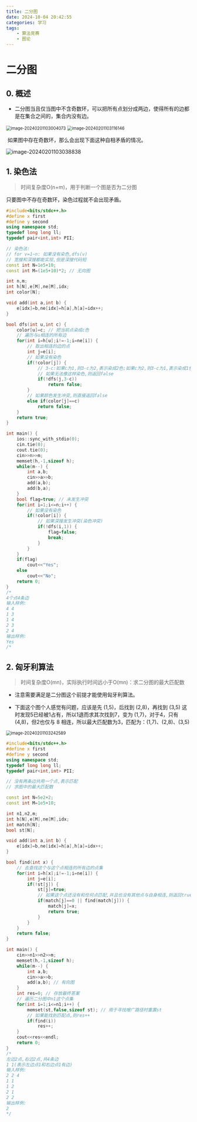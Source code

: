 ```yaml
---
title: 二分图
date: 2024-10-04 20:42:55
categories: 学习
tags:
    - 算法竞赛
    - 图论
---
```


<meta name="referrer" content="no-referrer" />

# 二分图

<!-- toc -->

<!-- more -->



## 0. 概述

* 二分图当且仅当图中不含奇数环，可以把所有点划分成两边，使得所有的边都是在集合之间的，集合内没有边。

<img src="E:/Typora/%E5%9B%BE%E7%89%87/image-20240201103004073.png" alt="image-20240201103004073" style="zoom:80%;" />

<img src="https://gitee.com/RoysterCDD/figurebed/raw/master/img/image-20240201103116146.png" alt="image-20240201103116146" style="zoom:80%;" />



​		如果图中存在奇数环，那么会出现下面这种自相矛盾的情况。

<img src="https://gitee.com/RoysterCDD/figurebed/raw/master/img/image-20240201103038838.png" alt="image-20240201103038838"  />



## 1. 染色法

> 时间复杂度O(n+m)，用于判断一个图是否为二分图

只要图中不存在奇数环，染色过程就不会出现矛盾。

``` c++
#include<bits/stdc++.h>
#define x first
#define y second
using namespace std;
typedef long long ll;
typedef pair<int,int> PII;

// 染色法:
// for v=1~n: 如果没有染色,dfs(v)
// 宽搜和深搜都能实现,但是深搜代码短
const int N=1e5+10;
const int M=(1e5+10)*2; // 无向图

int n,m;
int h[N],e[M],ne[M],idx;
int color[N];

void add(int a,int b) {
	e[idx]=b,ne[idx]=h[a],h[a]=idx++;
}

bool dfs(int u,int c) {
	color[u]=c; // 把当前点染成c色
	// 遍历与u相连的所有边
	for(int i=h[u];i!=-1;i=ne[i]) {
		// 取出相连的边的点
		int j=e[i];
		// 如果没有染色
		if(!color[j]) {
			// 3-c:如果c为1,则3-c为2,表示染成2色;如果c为2,则3-c为1,表示染成1色
			// 如果无法像这样染色,则返回false
			if(!dfs(j,3-c))
				return false;
		}
		// 如果颜色发生冲突,则直接返回false
		else if(color[j]==c)
			return false;
	}
	return true;
}

int main() {
	ios::sync_with_stdio(0);
	cin.tie(0);
	cout.tie(0);
	cin>>n>>m;
	memset(h,-1,sizeof h);
	while(m--) {
		int a,b;
		cin>>a>>b;
		add(a,b);
		add(b,a);
	}
	bool flag=true; // 未发生冲突
	for(int i=1;i<=n;i++) {
		// 如果没有染色
		if(!color[i]) {
			// 如果深搜发生冲突(染色冲突)
			if(!dfs(i,1)) {
				flag=false;
				break;
			}
		}
	}
	if(flag)
		cout<<"Yes";
	else
		cout<<"No";
	return 0;
}
/*
4个点4条边
输入样例:
4 4
1 3
1 4
2 3
2 4
输出样例:
Yes
/*
```



## 2. 匈牙利算法

> 时间复杂度O(mn)，实际执行时间远小于O(mn)：求二分图的最大匹配数

* 注意需要满足是二分图这个前提才能使用匈牙利算法。

* 下面这个图个人感觉有问题，应该是先 (1,5)，后找到 (2,8)，再找到 (3,5) 这时发现5已经被1占有，所以1退而求其次找到7，变为 (1,7)，对于4，只有 (4,8)，但2也仅与 8 相连，所以最大匹配数为3，匹配为：(1,7)、(2,8)、(3,5)

<img src="https://gitee.com/RoysterCDD/figurebed/raw/master/img/image-20240201103242589.png" alt="image-20240201103242589" style="zoom:80%;" />

``` c++
#include<bits/stdc++.h>
#define x first
#define y second
using namespace std;
typedef long long ll;
typedef pair<int,int> PII;

// 没有两条边共用一个点,表示匹配
// 求图中的最大匹配数 

const int N=5e2+2;
const int M=1e5+10;

int n1,n2,m;
int h[N],e[M],ne[M],idx;
int match[N];
bool st[N];

void add(int a,int b) {
	e[idx]=b,ne[idx]=h[a],h[a]=idx++;
}

bool find(int x) {
	// 去查找这个与这个点相连的所有边的点集
	for(int i=h[x];i!=-1;i=ne[i]) {
		int j=e[i];
		if(!st[j]) {
			st[j]=true;
			// 如果这个点还没有和任何点匹配,并且也没有其他点与自身相连,则返回true
			if(match[j]==0 || find(match[j])) {
				match[j]=x;
				return true;
			}
		}
	}
	return false;
}

int main() {
	cin>>n1>>n2>>m;
	memset(h,-1,sizeof h);
	while(m--) {
		int a,b;
		cin>>a>>b;
		add(a,b); // 有向图
	}
	int res=0; // 存放最终答案
	// 遍历二分图中n1这个点集
	for(int i=1;i<=n1;i++) {
		memset(st,false,sizeof st); // 用于寻找增广路径时重置st
		// 如果能找到匹配点,则res++
		if(find(i))
			res++;
	}
	cout<<res<<endl;
	return 0;
}
/*
左边2点,右边2点,共4条边
1 1(表示左边点1和右边点1有边)
输入样例:
2 2 4
1 1
1 2
2 1
2 2
输出样例:
2
*/
```
